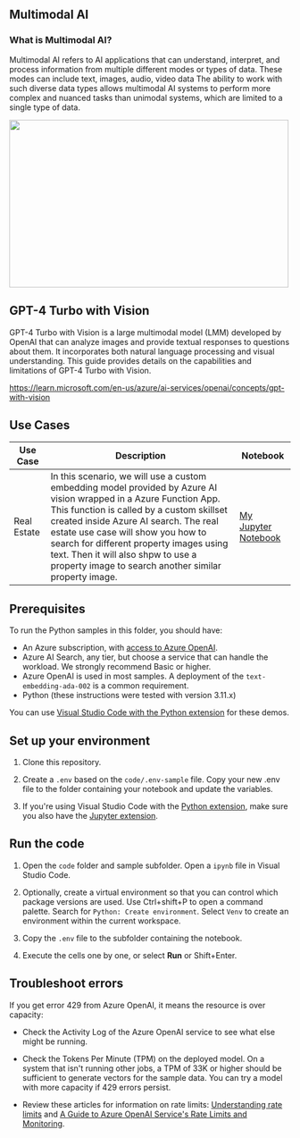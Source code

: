 ## Multimodal AI

### What is Multimodal AI?
Multimodal AI refers to AI applications that can understand, interpret, and process information from multiple different modes or types of data. These modes can include text, images, audio, video data The ability to work with such diverse data types allows multimodal AI systems to perform more complex and nuanced tasks than unimodal systems, which are limited to a single type of data.

<img src="https://github.com/anuragsirish/multimodal-ai/assets/12818726/c59ea33e-5c3f-495f-92df-10026e576004" width="500" height="300">


## GPT-4 Turbo with Vision

GPT-4 Turbo with Vision is a large multimodal model (LMM) developed by OpenAI that can analyze images and provide textual responses to questions about them. It incorporates both natural language processing and visual understanding. This guide provides details on the capabilities and limitations of GPT-4 Turbo with Vision.

https://learn.microsoft.com/en-us/azure/ai-services/openai/concepts/gpt-with-vision


## Use Cases 



|Use Case | Description| Notebook |
| -------- | -------- | -------- |
| Real Estate   | In this scenario, we will use a custom embedding model provided by Azure AI vision wrapped in a Azure Function App. This function is called by a custom skillset created inside Azure AI search. The real estate use case will show you how to search for different property images using text. Then it will also shpw to use a property image to search another similar property image.      | [My Jupyter Notebook](https://github.com/anuragsirish/multimodal-ai/blob/main/azure-search-vector-real-estate-1.ipynb)    |




## Prerequisites

To run the Python samples in this folder, you should have:

- An Azure subscription, with [access to Azure OpenAI](https://aka.ms/oai/access).
- Azure AI Search, any tier, but choose a service that can handle the workload. We strongly recommend Basic or higher.
- Azure OpenAI is used in most samples. A deployment of the `text-embedding-ada-002` is a common requirement.
- Python (these instructions were tested with version 3.11.x)

You can use [Visual Studio Code with the Python extension](https://code.visualstudio.com/docs/python/python-tutorial) for these demos.

## Set up your environment

1. Clone this repository.

1. Create a `.env` based on the `code/.env-sample` file. Copy your new .env file to the folder containing your notebook and update the variables.

1. If you're using Visual Studio Code with the [Python extension](https://marketplace.visualstudio.com/items?itemName=ms-python.python), make sure you also have the [Jupyter extension](https://marketplace.visualstudio.com/items?itemName=ms-toolsai.jupyter).

## Run the code

1. Open the `code` folder and sample subfolder. Open a `ipynb` file in Visual Studio Code.

1. Optionally, create a virtual environment so that you can control which package versions are used. Use Ctrl+shift+P to open a command palette. Search for `Python: Create environment`. Select `Venv` to create an environment within the current workspace.

1. Copy the `.env` file to the subfolder containing the notebook.

1. Execute the cells one by one, or select **Run** or Shift+Enter.

## Troubleshoot errors

If you get error 429 from Azure OpenAI, it means the resource is over capacity:

- Check the Activity Log of the Azure OpenAI service to see what else might be running.

- Check the Tokens Per Minute (TPM) on the deployed model. On a system that isn't running other jobs, a TPM of 33K or higher should be sufficient to generate vectors for the sample data. You can try a model with more capacity if 429 errors persist.

- Review these articles for information on rate limits: [Understanding rate limits](https://learn.microsoft.com/azure/ai-services/openai/how-to/quota?tabs=rest#understanding-rate-limits) and [A Guide to Azure OpenAI Service's Rate Limits and Monitoring](https://clemenssiebler.com/posts/understanding-azure-openai-rate-limits-monitoring/).
